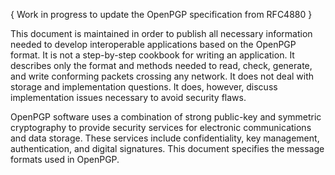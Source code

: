 { Work in progress to update the OpenPGP specification from RFC4880 }

This document is maintained in order to publish all necessary
information needed to develop interoperable applications based on the
OpenPGP format.  It is not a step-by-step cookbook for writing an
application.  It describes only the format and methods needed to read,
check, generate, and write conforming packets crossing any network.
It does not deal with storage and implementation questions.  It does,
however, discuss implementation issues necessary to avoid security
flaws.

OpenPGP software uses a combination of strong public-key and symmetric
cryptography to provide security services for electronic
communications and data storage.  These services include
confidentiality, key management, authentication, and digital
signatures.  This document specifies the message formats used in
OpenPGP.
